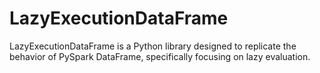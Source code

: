 # LazyExecutionDataFrame
LazyExecutionDataFrame is a Python library designed to replicate the behavior of PySpark DataFrame, specifically focusing on lazy evaluation.
